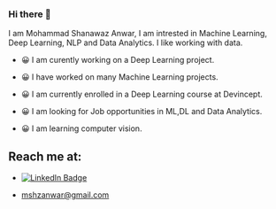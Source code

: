 
### Hi there 👋

I am Mohammad Shanawaz Anwar, I am intrested in Machine Learning, Deep Learning, NLP and Data Analytics. I like working with data.


* :grinning: I am curently working on a Deep Learning project.

* :grinning: I have worked on many Machine Learning projects.

* :grinning: I am currently enrolled in a Deep Learning course at Devincept.

* :grinning: I am looking for Job opportunities in ML,DL and Data Analytics.

* :grinning: I am learning computer vision.


## Reach me at:

* [![LinkedIn Badge](https://img.shields.io/badge/LinkedIn-Profile-informational?style=flat&logo=linkedin&logoColor=white&color=0D76A8)](https://www.linkedin.com/in/msanwar/)

* mshzanwar@gmail.com
